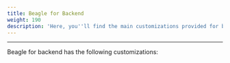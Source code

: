 ```yaml
---
title: Beagle for Backend
weight: 190
description: 'Here, you''ll find the main customizations provided for backend.'
---
```


---

Beagle for backend has the following customizations:
